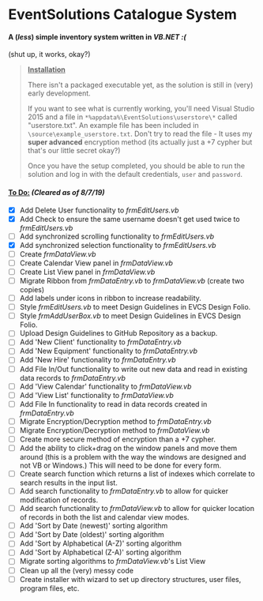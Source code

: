 # EventSolutions Catalogue System

#### A (*less*) simple inventory system written in *VB.NET :(*

(shut up, it works, okay?)

> **<u>Installation</u>**
>
> There isn't a packaged executable yet, as the solution is still in (very) early development.
>
> If you want to see what is currently working, you'll need Visual Studio 2015 and a file in `*%appdata%\EventSolutions\userstore\*` called "userstore.txt". An example file has been included in `\source\example_userstore.txt`. Don't try to read the file - It uses my **super advanced** encryption method (its actually just a +7 cypher but that's our little secret okay?)
>
> Once you have the setup completed, you should be able to run the solution and log in with the default credentials, `user` and `password`.

#### <u>To Do:</u> *(Cleared as of 8/7/19)*

- [x] Add Delete User functionality to *frmEditUsers.vb*
- [x] Add Check to ensure the same username doesn't get used twice to *frmEditUsers.vb*
- [ ] Add synchronized scrolling functionality to *frmEditUsers.vb*
- [x] Add synchronized selection functionality to *frmEditUsers.vb*
- [ ] Create *frmDataView.vb*
- [ ] Create Calendar View panel in *frmDataView.vb*
- [ ] Create List View panel in *frmDataView.vb*
- [ ] Migrate Ribbon from *frmDataEntry.vb* to *frmDataView.vb* (create two copies)
- [ ] Add labels under icons in ribbon to increase readability.
- [ ] Style *frmEditUsers.vb* to meet Design Guidelines in EVCS Design Folio.
- [ ] Style *frmAddUserBox.vb* to meet Design Guidelines in EVCS Design Folio.
- [ ] Upload Design Guidelines to GitHub Repository as a backup.
- [ ] Add 'New Client' functionality to *frmDataEntry.vb*
- [ ] Add 'New Equipment' functionality to *frmDataEntry.vb*
- [ ] Add 'New Hire' functionality to *frmDataEntry.vb*
- [ ] Add File In/Out functionality to write out new data and read in existing data records to *frmDataEntry.vb*
- [ ] Add 'View Calendar' functionality to *frmDataView.vb*
- [ ] Add 'View List' functionality to *frmDataView.vb*
- [ ] Add File In functionality to read in data records created in *frmDataEntry.vb*
- [ ] Migrate Encryption/Decryption method to *frmDataEntry.vb*
- [ ] Migrate Encryption/Decryption method to *frmDataView.vb*
- [ ] Create more secure method of encryption than a +7 cypher.
- [ ] Add the ability to click+drag on the window panels and move them around (this is a problem with the way the windows are designed and not VB or Windows.) This will need to be done for every form.
- [ ] Create search function which returns a list of indexes which correlate to search results in the input list.
- [ ] Add search functionality to *frmDataEntry.vb* to allow for quicker modification of records.
- [ ] Add search functionality to *frmDataView.vb* to allow for quicker location of records in both the list and calendar view modes.
- [ ] Add 'Sort by Date (newest)' sorting algorithm
- [ ] Add 'Sort by Date (oldest)' sorting algorithm
- [ ] Add 'Sort by Alphabetical (A-Z)' sorting algorithm
- [ ] Add 'Sort by Alphabetical (Z-A)' sorting algorithm
- [ ] Migrate sorting algorithms to *frmDataView.vb*'s List View
- [ ] Clean up all the (very) messy code
- [ ] Create installer with wizard to set up directory structures, user files, program files, etc.
